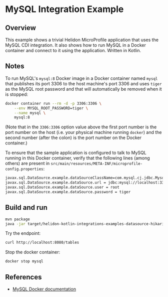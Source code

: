 # MySQL Integration Example

## Overview

This example shows a trivial Helidon MicroProfile application that
uses the MySQL CDI integration.  It also shows how to run MySQL in a
Docker container and connect to it using the application. Written in Kotlin.

## Notes

To run MySQL's `mysql:8` Docker image in a Docker container named
`mysql` that publishes its port 3306 to the host machine's port 3306
and uses `tiger` as the MySQL root password and that will
automatically be removed when it is stopped:

```sh
docker container run --rm -d -p 3306:3306 \
    --env MYSQL_ROOT_PASSWORD=tiger \
    --name mysql \
    mysql:8
```

(Note that in the `3306:3306` option value above the first port number
is the port number on the host (i.e. your physical machine running
`docker`) and the second number (after the colon) is the port number
on the Docker container.)

To ensure that the sample application is configured to talk to MySQL
running in this Docker container, verify that the following lines
(among others) are present in
`src/main/resources/META-INF/microprofile-config.properties`:

```sh
javax.sql.DataSource.example.dataSourceClassName=com.mysql.cj.jdbc.MysqlDataSource
javax.sql.DataSource.example.dataSource.url = jdbc:mysql://localhost:3306
javax.sql.DataSource.example.dataSource.user = root
javax.sql.DataSource.example.dataSource.password = tiger
```


## Build and run

```bash
mvn package
java -jar target/helidon-kotlin-integrations-examples-datasource-hikaricp-mysql.jar
```

Try the endpoint:
```sh
curl http://localhost:8080/tables
```

Stop the docker container:
```bash
docker stop mysql
```

## References

- [MySQL Docker documentation](https://hub.docker.com/_/mysql?tab=description)

